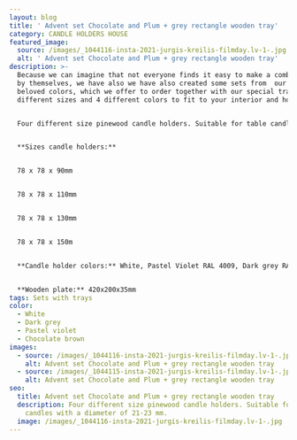 ```yaml
---
layout: blog
title: ' Advent set Chocolate and Plum + grey rectangle wooden tray'
category: CANDLE HOLDERS HOUSE
featured_image:
  source: /images/_1044116-insta-2021-jurgis-kreilis-filmday.lv-1-.jpg
  alt: ' Advent set Chocolate and Plum + grey rectangle wooden tray'
description: >-
  Because we can imagine that not everyone finds it easy to make a combination
  by themselves, we have also we have also created some sets from  our clients
  beloved colors, which we offer to order together with our special trays in 2
  different sizes and 4 different colors to fit to your interior and home mood.


  Four different size pinewood candle holders. Suitable for table candles with a diameter of 21-23 mm. Ideal for decorating your home, could be used as Advent wreath.


  **Sizes candle holders:**


  78 x 78 x 90mm


  78 x 78 x 110mm


  78 x 78 x 130mm


  78 x 78 x 150m


  **Candle holder colors:** White, Pastel Violet RAL 4009, Dark grey RAL 7046, Chocolate brown NCS 7005-Y80R


  **Wooden plate:** 420x200x35mm
tags: Sets with trays
color:
  - White
  - Dark grey
  - Pastel violet
  - Chocolate brown
images:
  - source: /images/_1044116-insta-2021-jurgis-kreilis-filmday.lv-1-.jpg
    alt: Advent set Chocolate and Plum + grey rectangle wooden tray
  - source: /images/_1044115-insta-2021-jurgis-kreilis-filmday.lv-1-.jpg
    alt: Advent set Chocolate and Plum + grey rectangle wooden tray
seo:
  title: Advent set Chocolate and Plum + grey rectangle wooden tray
  description: Four different size pinewood candle holders. Suitable for table
    candles with a diameter of 21-23 mm.
  image: /images/_1044116-insta-2021-jurgis-kreilis-filmday.lv-1-.jpg
---
```

